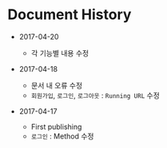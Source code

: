 # Document History

- 2017-04-20

  - 각 기능별 내용 수정

- 2017-04-18

  - 문서 내 오류 수정
  - `회원가입`, `로그인`, `로그아웃` : `Running URL` 수정

- 2017-04-17

  - First publishing
  - `로그인` : Method 수정
